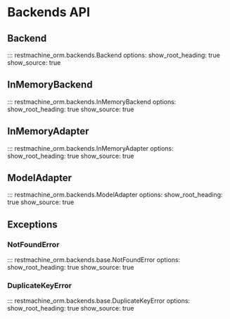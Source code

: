 # Backends API

## Backend

::: restmachine_orm.backends.Backend
    options:
      show_root_heading: true
      show_source: true

## InMemoryBackend

::: restmachine_orm.backends.InMemoryBackend
    options:
      show_root_heading: true
      show_source: true

## InMemoryAdapter

::: restmachine_orm.backends.InMemoryAdapter
    options:
      show_root_heading: true
      show_source: true

## ModelAdapter

::: restmachine_orm.backends.ModelAdapter
    options:
      show_root_heading: true
      show_source: true

## Exceptions

### NotFoundError

::: restmachine_orm.backends.base.NotFoundError
    options:
      show_root_heading: true
      show_source: true

### DuplicateKeyError

::: restmachine_orm.backends.base.DuplicateKeyError
    options:
      show_root_heading: true
      show_source: true
